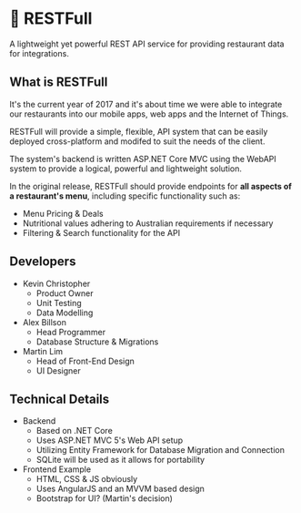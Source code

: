 # :spaghetti: RESTFull
A lightweight yet powerful REST API service for providing restaurant data for integrations.

## What is RESTFull

It's the current year of 2017 and it's about time we were able to integrate our restaurants into
our mobile apps, web apps and the Internet of Things.

RESTFull will provide a simple, flexible, API system that can be easily deployed cross-platform
and modifed to suit the needs of the client.

The system's backend is written ASP.NET Core MVC using the WebAPI system to provide a logical,
powerful and lightweight solution.

In the original release, RESTFull should provide endpoints for **all aspects of a restaurant's menu**, including specific functionality such as:

- Menu Pricing & Deals
- Nutritional values adhering to Australian requirements if necessary
- Filtering & Search functionality for the API

## Developers

- Kevin Christopher
    - Product Owner
    - Unit Testing
    - Data Modelling
- Alex Billson
    - Head Programmer
    - Database Structure & Migrations
- Martin Lim
    - Head of Front-End Design
    - UI Designer

## Technical Details

- Backend
    - Based on .NET Core
    - Uses ASP.NET MVC 5's Web API setup
    - Utilizing Entity Framework for Database Migration and Connection
    - SQLite will be used as it allows for portability
- Frontend Example
    - HTML, CSS & JS obviously
    - Uses AngularJS and an MVVM based design
    - Bootstrap for UI? (Martin's decision)
